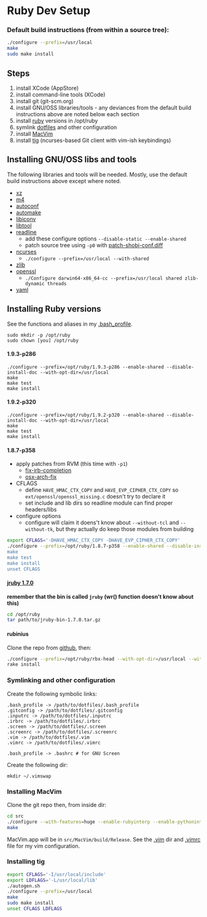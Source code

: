 # Ruby Dev Setup

### Default build instructions (from within a source tree):

```bash
./configure --prefix=/usr/local
make
sudo make install
```

## Steps

1. install XCode (AppStore)
2. install command-line tools (XCode)
3. install git (git-scm.org)
4. install GNU/OSS libraries/tools - any deviances from the default build instructions above are noted below each section
5. install [ruby](http://ftp.ruby-lang.org/pub/ruby) versions in /opt/ruby
6. symlink [dotfiles](https://github.com/kenichi/dotfiles) and other configuration
7. install [MacVim](https://github.com/b4winckler/macvim)
8. install [tig](https://github.com/jonas/tig.git) (ncurses-based Git client with vim-ish keybindings)

## Installing GNU/OSS libs and tools

The following libraries and tools will be needed. Mostly, use the default build instructions above except where noted.

  * [xz](http://tukaani.org/xz/xz-5.0.4.tar.gz)
  * [m4](http://ftp.gnu.org/gnu/m4/m4-1.4.16.tar.xz)
  * [autoconf](http://ftp.gnu.org/gnu/autoconf/autoconf-2.69.tar.xz)
  * [automake](http://ftp.gnu.org/gnu/automake/automake-1.12.tar.xz)
  * [libiconv](http://ftp.gnu.org/pub/gnu/libiconv/libiconv-1.14.tar.gz)
  * [libtool](http://ftp.gnu.org/gnu/libtool/libtool-2.4.2.tar.xz)
  * [readline](ftp://ftp.cwru.edu/pub/bash/readline-6.2.tar.gz)
    * add these configure options `--disable-static --enable-shared`
    * patch source tree using `-p0` with [patch-shobj-conf.diff](https://raw.github.com/wayneeseguin/rvm/master/patches/readline-6.2/patch-shobj-conf.diff)
  * [ncurses](http://ftp.gnu.org/pub/gnu/ncurses/ncurses-5.9.tar.gz)
    * `./configure --prefix=/usr/local --with-shared`
  * [zlib](http://zlib.net/zlib-1.2.7.tar.gz)
  * [openssl](http://www.openssl.org/source/openssl-1.0.1c.tar.gz)
    * `./Configure darwin64-x86_64-cc --prefix=/usr/local shared zlib-dynamic threads`
  * [yaml](http://pyyaml.org/download/libyaml/yaml-0.1.4.tar.gz)

## Installing Ruby versions

See the functions and aliases in my [.bash_profile](https://github.com/kenichi/dotfiles/blob/master/.bash_profile).

    sudo mkdir -p /opt/ruby
    sudo chown [you] /opt/ruby

#### 1.9.3-p286

    ./configure --prefix=/opt/ruby/1.9.3-p286 --enable-shared --disable-install-doc --with-opt-dir=/usr/local
    make
    make test
    make install

#### 1.9.2-p320

    ./configure --prefix=/opt/ruby/1.9.2-p320 --enable-shared --disable-install-doc --with-opt-dir=/usr/local
    make
    make test
    make install

#### 1.8.7-p358

* apply patches from RVM (this time with `-p1`)
  * [fix-irb-completion](https://raw.github.com/wayneeseguin/rvm/master/patches/ruby/1.8.7/fix-irb-completion.diff)
  * [osx-arch-fix](https://raw.github.com/wayneeseguin/rvm/master/patches/ruby/1.8.7/osx-arch-fix.patch)
* CFLAGS
  * define `HAVE_HMAC_CTX_COPY` and `HAVE_EVP_CIPHER_CTX_COPY` so `ext/openssl/openssl_missing.c` doesn't try to declare it
  * set include and lib dirs so readline module can find proper headers/libs
* configure options
  * configure will claim it doens't know about `--without-tcl` and `--without-tk`, but they actually do keep those modules from building 

```bash
export CFLAGS='-DHAVE_HMAC_CTX_COPY -DHAVE_EVP_CIPHER_CTX_COPY'
./configure --prefix=/opt/ruby/1.8.7-p358 --enable-shared --disable-install-doc --with-opt-dir=/usr/local --without-tcl --without-tk'
make
make test
make install
unset CFLAGS
```

#### [jruby 1.7.0](http://jruby.org.s3.amazonaws.com/downloads/1.7.0/jruby-bin-1.7.0.tar.gz)

__remember that the bin is called `jruby` (wr() function doesn't know about this)__

```bash
cd /opt/ruby
tar path/to/jruby-bin-1.7.0.tar.gz
```

#### rubinius

Clone the repo from [github](https://github.com/rubinius/rubinius), then:

```bash
./configure --prefix=/opt/ruby/rbx-head --with-opt-dir=/usr/local --with-C-readline --with-fibers --default-version 19
rake install
```

### Symlinking and other configuration

Create the following symbolic links:

    .bash_profile -> /path/to/dotfiles/.bash_profile
    .gitconfig -> /path/to/dotfiles/.gitconfig
    .inputrc -> /path/to/dotfiles/.inputrc
    .irbrc -> /path/to/dotfiles/.irbrc
    .screen -> /path/to/dotfiles/.screen
    .screenrc -> /path/to/dotfiles/.screenrc
    .vim -> /path/to/dotfiles/.vim
    .vimrc -> /path/to/dotfiles/.vimrc

    .bash_profile -> .bashrc # for GNU Screen

Create the following dir:

    mkdir ~/.vimswap

### Installing MacVim

Clone the git repo then, from inside dir:

```bash
cd src
./configure --with-features=huge --enable-rubyinterp --enable-pythoninterp --enable-perlinterp --enable-cscope
make
```

MacVim.app will be in `src/MacVim/build/Release`. See the [.vim](https://github.com/kenichi/dotfiles/tree/master/.vim) dir and [.vimrc](https://github.com/kenichi/dotfiles/tree/master/.vimrc) file for my vim configuration.

### Installing tig

```bash
export CFLAGS='-I/usr/local/include'
export LDFLAGS='-L/usr/local/lib'
./autogen.sh
./configure --prefix=/usr/local
make
sudo make install
unset CFLAGS LDFLAGS
```

